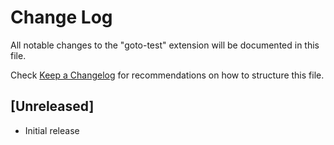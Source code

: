 # Change Log

All notable changes to the "goto-test" extension will be documented in this file.

Check [Keep a Changelog](http://keepachangelog.com/) for recommendations on how to structure this file.

## [Unreleased]

- Initial release